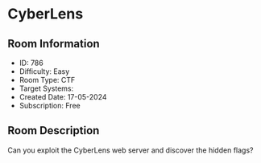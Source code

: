 ﻿# CyberLens

## Room Information
- ID: 786
- Difficulty: Easy
- Room Type: CTF
- Target Systems: 
- Created Date: 17-05-2024
- Subscription: Free

## Room Description
Can you exploit the CyberLens web server and discover the hidden flags?
